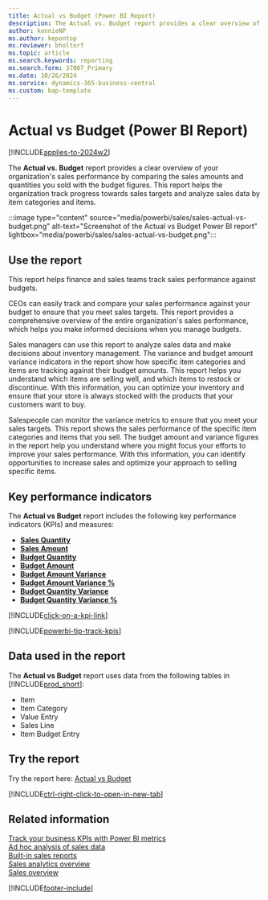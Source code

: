```yaml
---
title: Actual vs Budget (Power BI Report)
description: The Actual vs. Budget report provides a clear overview of your organization's sales performance by comparing actual sales amount and quantity sold with the budget figures.
author: kennieNP
ms.author: kepontop
ms.reviewer: bholtorf
ms.topic: article
ms.search.keywords: reporting
ms.search.form: 37007_Primary
ms.date: 10/26/2024
ms.service: dynamics-365-business-central
ms.custom: bap-template
---
```


# Actual vs Budget (Power BI Report)

[!INCLUDE[applies-to-2024w2](includes/applies-to-2024w2.md)]

The **Actual vs. Budget** report provides a clear overview of your organization's sales performance by comparing the sales amounts and quantities you sold with the budget figures. This report helps the organization track progress towards sales targets and analyze sales data by item categories and items.

:::image type="content" source="media/powerbi/sales/sales-actual-vs-budget.png" alt-text="Screenshot of the Actual vs Budget Power BI report" lightbox="media/powerbi/sales/sales-actual-vs-budget.png":::

## Use the report

This report helps finance and sales teams track sales performance against budgets.

CEOs can easily track and compare your sales performance against your budget to ensure that you meet sales targets. This report provides a comprehensive overview of the entire organization's sales performance, which helps you make informed decisions when you manage budgets.

Sales managers can use this report to analyze sales data and make decisions about inventory management. The variance and budget amount variance indicators in the report show how specific item categories and items are tracking against their budget amounts. This report helps you understand which items are selling well, and which items to restock or discontinue. With this information, you can optimize your inventory and ensure that your store is always stocked with the products that your customers want to buy.

Salespeople can monitor the variance metrics to ensure that you meet your sales targets. This report shows the sales performance of the specific item categories and items that you sell. The budget amount and variance figures in the report help you understand where you might focus your efforts to improve your sales performance. With this information, you can identify opportunities to increase sales and optimize your approach to selling specific items.

## Key performance indicators

The **Actual vs Budget** report includes the following key performance indicators (KPIs) and measures:

- [**Sales Quantity**](sales-powerbi-sales-kpis.md#sales-quantity)  
- [**Sales Amount**](sales-powerbi-sales-kpis.md#sales-amount)  
- [**Budget Quantity**](sales-powerbi-sales-kpis.md#budget-quantity)  
- [**Budget Amount**](sales-powerbi-sales-kpis.md#budget-amount)  
- [**Budget Amount Variance**](sales-powerbi-sales-kpis.md#budget-amount-variance)  
- [**Budget Amount Variance %**](sales-powerbi-sales-kpis.md#budget-amount-variance-percent)  
- [**Budget Quantity Variance**](sales-powerbi-sales-kpis.md#budget-quantity-variance)  
- [**Budget Quantity Variance %**](sales-powerbi-sales-kpis.md#budget-quantity-variance-percent)  

[!INCLUDE[click-on-a-kpi-link](includes/click-on-a-kpi-link.md)] 

[!INCLUDE[powerbi-tip-track-kpis](includes/powerbi-tip-track-kpis.md)]

## Data used in the report

The **Actual vs Budget** report uses data from the following tables in [!INCLUDE[prod_short](includes/prod_short.md)]:

- Item
- Item Category
- Value Entry
- Sales Line
- Item Budget Entry

## Try the report

Try the report here: [Actual vs Budget](https://businesscentral.dynamics.com?page=37007)

[!INCLUDE[ctrl-right-click-to-open-in-new-tab](includes/ctrl-right-click-to-open-in-new-tab.md)]

## Related information

[Track your business KPIs with Power BI metrics](track-kpis-with-power-bi-metrics.md)  
[Ad hoc analysis of sales data](ad-hoc-analysis-sales.md)  
[Built-in sales reports](sales-reports.md)  
[Sales analytics overview](sales-analytics-overview.md)  
[Sales overview](sales-manage-sales.md)  

[!INCLUDE[footer-include](includes/footer-banner.md)]
